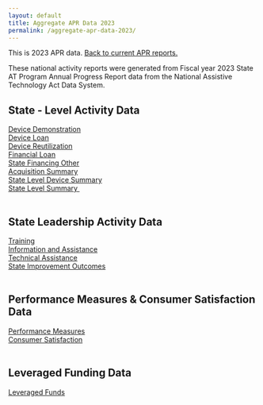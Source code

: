```yaml
---
layout: default
title: Aggregate APR Data 2023
permalink: /aggregate-apr-data-2023/
---
```

<div class="container">
  <div class="row">

 <div class="col-12">

<p>This is 2023 APR data.  <a href="/aggregate-apr-data">Back to current APR reports.</a></p>
<p>These national activity reports were generated from Fiscal year 2023 State AT Program Annual Progress Report data from the National Assistive Technology Act Data System.</p>
<h2>State - Level Activity Data</h2>
<div><a href="/assets/aggr_reports23/Device Demo.html">Device Demonstration</a></div>
<div><a href="/assets/aggr_reports23/Device%20Loan.html">Device Loan</a></div>
<div><a href="/assets/aggr_reports23/Device%20Reutilization.html">Device Reutilization</a></div>
<div><a href="/assets/aggr_reports23/Financial%20Loan.html">Financial Loan</a></div>
<div><a href="/assets/aggr_reports23/State%20Financing%20Other.html">State Financing Other</a></div>
<div><a href="/assets/aggr_reports23/Acquisition%20Summary.html">Acquisition Summary</a></div>
<div><a href="/assets/aggr_reports23/State%20Level%20Device%20Summary.html">State Level Device Summary</a></div>
<div><a href="/assets/aggr_reports23/State%20Level%20Summary.html">State Level Summary&nbsp;</a></div>
<br>
<h2>State Leadership Activity Data</h2>
<div><a href="/assets/aggr_reports23/Training.html">Training</a></div>
<div><a href="/assets/aggr_reports23/Information%20&amp;%20Assistance.html">Information and Assistance</a></div>
<div><a href="/assets/aggr_reports23/Technical%20Assistance.html">Technical Assistance</a></div>
<div><a href="/assets/aggr_reports23/State%20Improvements.html">State Improvement Outcomes</a></div>
<br>
<h2>Performance Measures &amp; Consumer Satisfaction Data</h2>
<div><a href="/assets/aggr_reports23/Performance%20Measures.html">Performance Measures</a></div>
<div><a href="/assets/aggr_reports23/Consumer%20Satisfaction.html">Consumer Satisfaction</a></div>
<div>&nbsp;</div>
<h2>Leveraged Funding Data</h2>
<div><a href="/assets/aggr_reports23/Leveraged%20Funds.html">Leveraged Funds</a></div><div>


</div>
</div>
</div>
